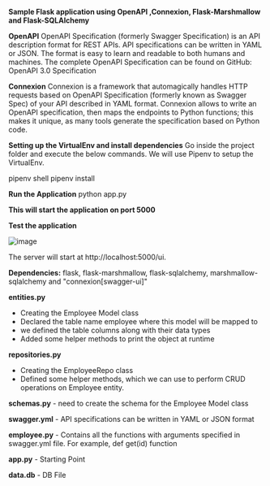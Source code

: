 **Sample Flask application using OpenAPI ,Connexion, Flask-Marshmallow and Flask-SQLAlchemy**

**OpenAPI**
OpenAPI Specification (formerly Swagger Specification) is an API description format for REST APIs. API specifications can be written in YAML or JSON. The format is easy to learn and readable to both humans and machines. The complete OpenAPI Specification can be found on GitHub: OpenAPI 3.0 Specification

**Connexion**
Connexion is a framework that automagically handles HTTP requests based on OpenAPI Specification (formerly known as Swagger Spec) of your API described in YAML format. Connexion allows to write an OpenAPI specification, then maps the endpoints to Python functions; this makes it unique, as many tools generate the specification based on Python code.

**Setting up the VirtualEnv and install dependencies**
Go inside the project folder and execute the below commands. We will use Pipenv to setup the VirtualEnv.

pipenv shell
pipenv install

**Run the Application**
python app.py

**This will start the application on port 5000**

**Test the application**

![image](https://user-images.githubusercontent.com/85392456/161424366-523247ed-6d3d-4772-aec6-b51e387bc4cb.png)


The server will start at http://localhost:5000/ui.

**Dependencies:**
flask, flask-marshmallow, flask-sqlalchemy, marshmallow-sqlalchemy and "connexion[swagger-ui]"

**entities.py** 
* Creating the Employee Model class
* Declared the table name employee where this model will be mapped to 
* we defined the table columns along with their data types
* Added some helper methods to print the object at runtime

**repositories.py**
* Creating the EmployeeRepo class
* Defined some helper methods, which we can use to perform CRUD operations on Employee entity.

**schemas.py** - need to create the schema for the Employee Model class

**swagger.yml** - API specifications can be written in YAML or JSON format

**employee.py** - Contains all the functions with arguments specified in swagger.yml file. For example, def get(id) function

**app.py** - Starting Point

**data.db** - DB File
